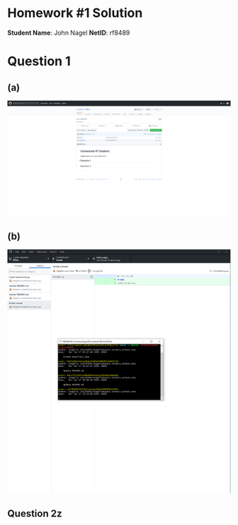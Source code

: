 # Homework #1 Solution
**Student Name**: John Nagel
**NetID**: rf8489
# Question 1
## (a)
![question1](Images/Question1.png)

## (b)
![question2](Images/Question2.png)

## Question 2z


